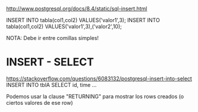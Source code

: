 http://www.postgresql.org/docs/8.4/static/sql-insert.html

INSERT INTO tabla(col1,col2) VALUES('valor1',3);
INSERT INTO tabla(col1,col2) VALUES('valor1',3),('valor2',10);

NOTA: Debe ir entre comillas simples!


# INSERT - SELECT
https://stackoverflow.com/questions/6083132/postgresql-insert-into-select
INSERT INTO tblA
    SELECT id, time ...


Podemos usar la clause "RETURNING" para mostrar los rows creados (o ciertos valores de ese row)
